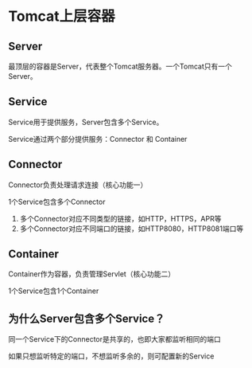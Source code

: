 # Tomcat上层容器

## Server

最顶层的容器是Server，代表整个Tomcat服务器。一个Tomcat只有一个Server。

## Service

Service用于提供服务，Server包含多个Service。

Service通过两个部分提供服务：Connector 和 Container

## Connector

Connector负责处理请求连接（核心功能一）

1个Service包含多个Connector

1. 多个Connector对应不同类型的链接，如HTTP，HTTPS，APR等
2. 多个Connector对应不同端口的链接，如HTTP8080，HTTP8081端口等

## Container

Container作为容器，负责管理Servlet（核心功能二）

1个Service包含1个Container

## 为什么Server包含多个Service？

同一个Service下的Connector是共享的，也即大家都监听相同的端口

如果只想监听特定的端口，不想监听多余的，则可配置新的Service

